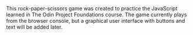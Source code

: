 This rock-paper-scissors game was created to practice the JavaScript learned in The Odin Project Foundations course. 
The game currently plays from the browser console, but a graphical user interface with buttons and text will be added later.